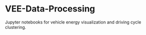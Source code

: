 # VEE-Data-Processing
Jupyter notebooks for vehicle energy visualization and driving cycle clustering.
